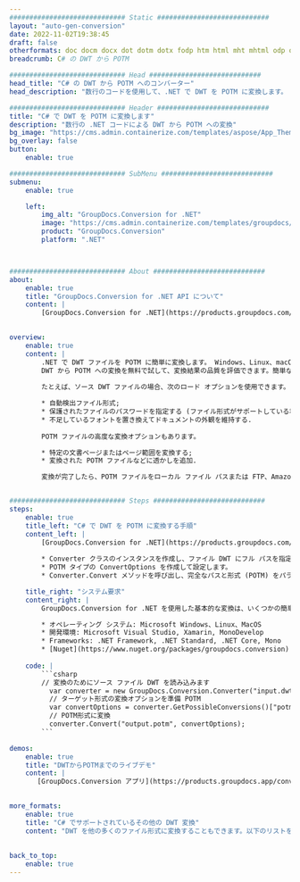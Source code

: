 ```yaml
---
############################# Static ############################
layout: "auto-gen-conversion"
date: 2022-11-02T19:38:45
draft: false
otherformats: doc docm docx dot dotm dotx fodp htm html mht mhtml odp odt otp pot potm potx pps ppsm ppsx ppt pptm pptx rtf
breadcrumb: C# の DWT から POTM

############################# Head ############################
head_title: "C# の DWT から POTM へのコンバーター"
head_description: "数行のコードを使用して、.NET で DWT を POTM に変換します。 GroupDocs ドキュメント変換 API を使用して、160 を超えるファイル形式を変換します。"

############################# Header ############################
title: "C# で DWT を POTM に変換します"
description: "数行の .NET コードによる DWT から POTM への変換"
bg_image: "https://cms.admin.containerize.com/templates/aspose/App_Themes/V3/images/bg/header1.png"
bg_overlay: false
button:
    enable: true

############################# SubMenu ############################
submenu:
    enable: true

    left:
        img_alt: "GroupDocs.Conversion for .NET"
        image: "https://cms.admin.containerize.com/templates/groupdocs/images/product-logos/90x90-noborder/groupdocs-conversion-net.png"
        product: "GroupDocs.Conversion"
        platform: ".NET"



############################# About ############################
about:
    enable: true
    title: "GroupDocs.Conversion for .NET API について"
    content: |
        [GroupDocs.Conversion for .NET](https://products.groupdocs.com/conversion/net/) を使用して、Microsoft Word、Excel、PowerPoint、PDF、Visio、およびその他の形式を変換できます。 GroupDocs.Conversion は、高いパフォーマンスが要求されるバックエンドおよび内部システムに適したスタンドアロン API です。 Microsoft や Open Office などのソフトウェアには依存しません。
    

overview:
    enable: true
    content: |
        .NET で DWT ファイルを POTM に簡単に変換します。 Windows、Linux、macOS など、任意のプラットフォームで C# コード行を 2 行だけ使用できます。
        DWT から POTM への変換を無料で試して、変換結果の品質を評価できます。簡単なファイル変換のシナリオに加えて、ソース DWT ファイルをロードし、出力 POTM 結果を保存するためのより高度なオプションを試すことができます。 
        
        たとえば、ソース DWT ファイルの場合、次のロード オプションを使用できます。

        * 自動検出ファイル形式;
        * 保護されたファイルのパスワードを指定する (ファイル形式がサポートしている場合);
        * 不足しているフォントを置き換えてドキュメントの外観を維持する.
        
        POTM ファイルの高度な変換オプションもあります。

        * 特定の文書ページまたはページ範囲を変換する;
        * 変換された POTM ファイルなどに透かしを追加.

        変換が完了したら、POTM ファイルをローカル ファイル パスまたは FTP、Amazon S3、Google Drive、Dropbox などのサードパーティ ストレージに保存できます。注意してください - DWT を {{ に変換するにはTO}} MS Office、Open Office、Adobe Acrobat Reader などの追加のソフトウェアをインストールする必要はありません。


############################# Steps ############################
steps:
    enable: true
    title_left: "C# で DWT を POTM に変換する手順"
    content_left: |
        [GroupDocs.Conversion for .NET](https://products.groupdocs.com/conversion/net/) を使用すると、開発者は数行のコードで DWT ファイルを POTM に簡単に変換できます。
        
        * Converter クラスのインスタンスを作成し、ファイル DWT にフル パスを指定します。
        * POTM タイプの ConvertOptions を作成して設定します。
        * Converter.Convert メソッドを呼び出し、完全なパスと形式 (POTM) をパラメーターとして渡します。

    title_right: "システム要求"
    content_right: |
        GroupDocs.Conversion for .NET を使用した基本的な変換は、いくつかの簡単な手順で実行できます。当社の API は、すべての主要なプラットフォームとオペレーティング システムでサポートされています。以下のコードを実行する前に、システムに次の前提条件がインストールされていることを確認してください。

        * オペレーティング システム: Microsoft Windows、Linux、MacOS
        * 開発環境: Microsoft Visual Studio, Xamarin, MonoDevelop
        * Frameworks: .NET Framework, .NET Standard, .NET Core, Mono
        * [Nuget](https://www.nuget.org/packages/groupdocs.conversion) から最新の GroupDocs.Conversion for .NET を取得します
         
    code: |
        ```csharp    
        // 変換のためにソース ファイル DWT を読み込みます
          var converter = new GroupDocs.Conversion.Converter("input.dwt");
          // ターゲット形式の変換オプションを準備 POTM
          var convertOptions = converter.GetPossibleConversions()["potm"].ConvertOptions;
          // POTM形式に変換
          converter.Convert("output.potm", convertOptions);
        ```

demos:
    enable: true
    title: "DWTからPOTMまでのライブデモ"
    content: |
       [GroupDocs.Conversion アプリ](https://products.groupdocs.app/conversion/family) Web サイトにアクセスして、今すぐ DWT を POTM に変換してください。オンラインデモには次の利点があります
          

more_formats:
    enable: true
    title: "C# でサポートされているその他の DWT 変換"
    content: "DWT を他の多くのファイル形式に変換することもできます。以下のリストをご覧ください。"
       
       
back_to_top:
    enable: true
---
```

